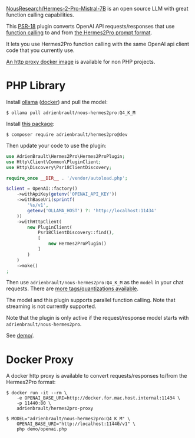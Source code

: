 [NousResearch/Hermes-2-Pro-Mistral-7B][hf_url] is an open source LLM with great function calling capabilities.

This [PSR-18][psr18] plugin converts OpenAI API requests/responses that use [function calling][oa_fc] to and from [the Hermes2Pro prompt format][hf_url_pf].

It lets you use Hermes2Pro function calling with the same OpenAI api client code that you currently use.

[An http proxy docker image](#docker-proxy) is available for non PHP projects.

# PHP Library

Install [ollama][ollama] ([docker][ollama_docker]) and pull the model:

```console
$ ollama pull adrienbrault/nous-hermes2pro:Q4_K_M
```

Install [this package][packagist]:
```console
$ composer require adrienbrault/hermes2pro@dev
```

Then update your code to use the plugin:
```php
use AdrienBrault\Hermes2Pro\Hermes2ProPlugin;
use Http\Client\Common\PluginClient;
use Http\Discovery\Psr18ClientDiscovery;

require_once __DIR__ . '/vendor/autoload.php';

$client = OpenAI::factory()
    ->withApiKey(getenv('OPENAI_API_KEY'))
    ->withBaseUri(sprintf(
        '%s/v1',
        getenv('OLLAMA_HOST') ?: 'http://localhost:11434'
    ))
    ->withHttpClient(
        new PluginClient(
            Psr18ClientDiscovery::find(),
            [
                new Hermes2ProPlugin()
            ]
        )
    )
    ->make()
;
```

Then use `adrienbrault/nous-hermes2pro:Q4_K_M` as the `model` in your chat requests.
There are [more tags/quantizations available][ollama_url].

The model and this plugin supports parallel function calling. Note that streaming is not currently supported.

Note that the plugin is only active if the request/response model starts with `adrienbrault/nous-hermes2pro`.

See [demo/](demo/).

# Docker Proxy

A docker http proxy is available to convert requests/responses to/from the Hermes2Pro format:

```console
$ docker run -it --rm \
    -e OPENAI_BASE_URI=http://docker.for.mac.host.internal:11434 \
    -p 11440:80 \
    adrienbrault/hermes2pro-proxy

$ MODEL="adrienbrault/nous-hermes2pro:Q4_K_M" \
    OPENAI_BASE_URI="http://localhost:11440/v1" \
    php demo/openai.php
```

[hf_url]: https://huggingface.co/NousResearch/Hermes-2-Pro-Mistral-7B
[hf_url_pf]: https://huggingface.co/NousResearch/Hermes-2-Pro-Mistral-7B#prompt-format-for-function-calling
[oa_fc]: https://platform.openai.com/docs/guides/function-calling
[ollama]: https://ollama.com/
[ollama_url]: https://ollama.com/adrienbrault/nous-hermes2pro/tags
[ollama_docker]: https://ollama.com/blog/ollama-is-now-available-as-an-official-docker-image
[psr18]: https://www.php-fig.org/psr/psr-18/
[packagist]: https://packagist.org/packages/adrienbrault/hermes2pro